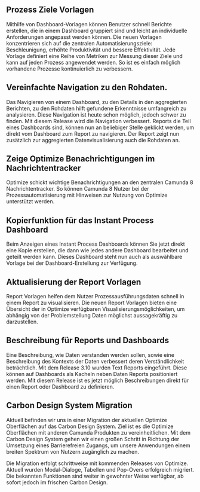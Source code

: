 ## Prozess Ziele Vorlagen

Mithilfe von Dashboard-Vorlagen können Benutzer schnell Berichte erstellen, die in einem Dashboard gruppiert sind und leicht an individuelle Anforderungen angepasst werden können. Die neuen Vorlagen konzentrieren sich auf die zentralen Automatisierungsziele: Beschleunigung, erhöhte Produktivität und bessere Effektivität. Jede Vorlage definiert eine Reihe von Metriken zur Messung dieser Ziele und kann auf jeden Prozess angewendet werden. So ist es einfach möglich vorhandene Prozesse kontinuierlich zu verbessern.

## Vereinfachte Navigation zu den Rohdaten.

Das Navigieren von einem Dashboard, zu den Details in den aggregierten Berichten, zu den Rohdaten hilft gefundene Erkenntnisse umfangreich zu analysieren. Diese Navigation ist heute schon möglich, jedoch schwer zu finden. Mit diesem Release wird die Navigation verbessert. Reports die Teil eines Dashboards sind, können nun an beliebiger Stelle geklickt werden, um direkt vom Dashboard zum Report zu navigieren. Der Report zeigt nun zusätzlich zur aggregierten Datenvisualisierung auch die Rohdaten an.

## Zeige Optimize Benachrichtigungen im Nachrichtentracker

Optimize schickt wichtige Benachrichtigungen an den zentralen Camunda 8 Nachrichtentracker. So können Camunda 8 Nutzer bei der Prozessautomatisierung mit Hinweisen zur Nutzung von Optimize unterstützt werden.

## Kopierfunktion für das Instant Process Dashboard

Beim Anzeigen eines Instant Process Dashboards können Sie jetzt direkt eine Kopie erstellen, die dann wie jedes andere Dashboard bearbeitet und geteilt werden kann. Dieses Dashboard steht nun auch als auswählbare Vorlage bei der Dashboard-Erstellung zur Verfügung.

## Aktualisierung der Report Vorlagen

Report Vorlagen helfen dem Nutzer Prozessausführungsdaten schnell in einem Report zu visualisieren. Die neuen Report Vorlagen bieten eine Übersicht der in Optimize verfügbaren Visualisierungsmöglichkeiten, um abhängig von der Problemstellung Daten möglichst aussagekräftig zu darzustellen.

## Beschreibung für Reports und Dashboards

Eine Beschreibung, wie Daten verstanden werden sollen, sowie eine Beschreibung des Kontexts der Daten verbessert deren Verständlichkeit beträchtlich. Mit dem Release 3.10 wurden Text Reports eingeführt. Diese können auf Dashboards als Kacheln neben Daten Reports positioniert werden. Mit diesem Release ist es jetzt möglich Beschreibungen direkt für einen Report oder Dashboard zu definieren.

## Carbon Design System Migration

Aktuell befinden wir uns in einer Migration der aktuellen Optimize Oberflächen auf das Carbon Design System. Ziel ist es die Optimize Oberflächen mit anderen Camunda Produkten zu vereinheitlichen. Mit dem Carbon Design System gehen wir einen großen Schritt in Richtung der Umsetzung eines Barrierefreien Zugangs, um unsere Anwendungen einem breiten Spektrum von Nutzern zugänglich zu machen.

Die Migration erfolgt schrittweise mit kommenden Releases von Optimize. Aktuell wurden Modal-Dialoge, Tabellen und Pop-Overs erfolgreich migriert. Die bekannten Funktionen sind weiter in gewohnter Weise verfügbar, ab sofort jedoch im frischen Carbon Design.
